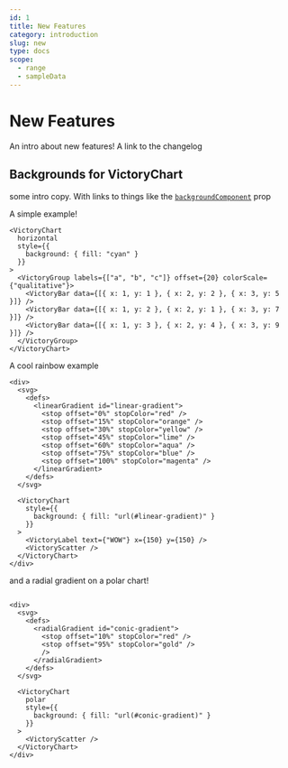 ```yaml
---
id: 1
title: New Features
category: introduction
slug: new
type: docs
scope:
  - range
  - sampleData
---
```


# New Features

An intro about new features! A link to the changelog


## Backgrounds for VictoryChart

some intro copy. With links to things like the [`backgroundComponent`](/docs/victory-chart#backgroundcomponent) prop

A simple example!

```playground
<VictoryChart
  horizontal
  style={{
    background: { fill: "cyan" }
  }}
>
  <VictoryGroup labels={["a", "b", "c"]} offset={20} colorScale={"qualitative"}>
    <VictoryBar data={[{ x: 1, y: 1 }, { x: 2, y: 2 }, { x: 3, y: 5 }]} />
    <VictoryBar data={[{ x: 1, y: 2 }, { x: 2, y: 1 }, { x: 3, y: 7 }]} />
    <VictoryBar data={[{ x: 1, y: 3 }, { x: 2, y: 4 }, { x: 3, y: 9 }]} />
  </VictoryGroup>
</VictoryChart>
```

A cool rainbow example
```playground
<div>
  <svg>
    <defs>
      <linearGradient id="linear-gradient">
        <stop offset="0%" stopColor="red" />
        <stop offset="15%" stopColor="orange" />
        <stop offset="30%" stopColor="yellow" />
        <stop offset="45%" stopColor="lime" />
        <stop offset="60%" stopColor="aqua" />
        <stop offset="75%" stopColor="blue" />
        <stop offset="100%" stopColor="magenta" />
      </linearGradient>
    </defs>
  </svg>

  <VictoryChart
    style={{
      background: { fill: "url(#linear-gradient)" }
    }}
  >
    <VictoryLabel text={"WOW"} x={150} y={150} />
    <VictoryScatter />
  </VictoryChart>
</div>
```

and a radial gradient on a polar chart!

```playground

<div>
  <svg>
    <defs>
      <radialGradient id="conic-gradient">
        <stop offset="10%" stopColor="red" />
        <stop offset="95%" stopColor="gold" />
        />
      </radialGradient>
    </defs>
  </svg>

  <VictoryChart
    polar
    style={{
      background: { fill: "url(#conic-gradient)" }
    }}
  >
    <VictoryScatter />
  </VictoryChart>
</div>
```